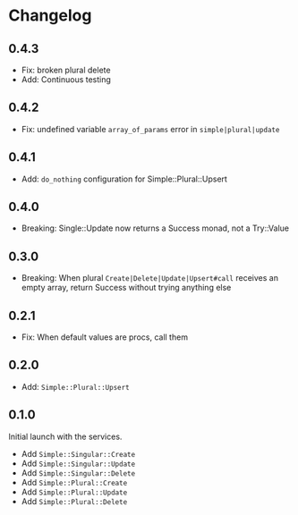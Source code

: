 # Changelog

## 0.4.3
- Fix: broken plural delete
- Add: Continuous testing

## 0.4.2
- Fix: undefined variable `array_of_params` error in `simple|plural|update`

## 0.4.1
- Add: `do_nothing` configuration for Simple::Plural::Upsert

## 0.4.0
- Breaking: Single::Update now returns a Success monad, not a Try::Value

## 0.3.0
- Breaking: When plural `Create|Delete|Update|Upsert#call` receives an empty array, return Success without trying anything else

## 0.2.1
- Fix: When default values are procs, call them

## 0.2.0
- Add: `Simple::Plural::Upsert`

## 0.1.0
Initial launch with the services.

- Add `Simple::Singular::Create`
- Add `Simple::Singular::Update`
- Add `Simple::Singular::Delete`
- Add `Simple::Plural::Create`
- Add `Simple::Plural::Update`
- Add `Simple::Plural::Delete`
